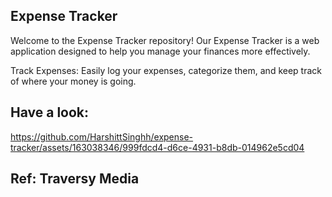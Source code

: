 ## Expense Tracker
Welcome to the Expense Tracker repository! Our Expense Tracker is a web application designed to help you manage your finances more effectively.

Track Expenses: Easily log your expenses, categorize them, and keep track of where your money is going.

## Have a look:
https://github.com/HarshittSinghh/expense-tracker/assets/163038346/999fdcd4-d6ce-4931-b8db-014962e5cd04

## Ref: Traversy Media
